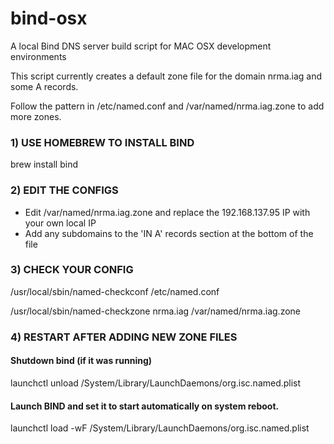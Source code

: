 bind-osx
========

A local Bind DNS server build script for MAC OSX development environments

This script currently creates a default zone file for the domain nrma.iag and some A records.

Follow the pattern in /etc/named.conf and /var/named/nrma.iag.zone to add more zones.


### 1) USE HOMEBREW TO INSTALL BIND

brew install bind


### 2) EDIT THE CONFIGS

- Edit /var/named/nrma.iag.zone and replace the 192.168.137.95 IP with your own local IP
- Add any subdomains to the 'IN A' records section at the bottom of the file


### 3) CHECK YOUR CONFIG

/usr/local/sbin/named-checkconf /etc/named.conf

/usr/local/sbin/named-checkzone nrma.iag /var/named/nrma.iag.zone


### 4) RESTART AFTER ADDING NEW ZONE FILES

#### Shutdown bind (if it was running)
launchctl unload /System/Library/LaunchDaemons/org.isc.named.plist


#### Launch BIND and set it to start automatically on system reboot.
launchctl load -wF /System/Library/LaunchDaemons/org.isc.named.plist
